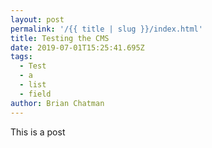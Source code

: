 ```yaml
---
layout: post
permalink: '/{{ title | slug }}/index.html'
title: Testing the CMS
date: 2019-07-01T15:25:41.695Z
tags:
  - Test
  - a
  - list
  - field
author: Brian Chatman
---
```

This is a post
